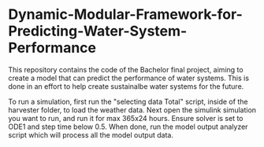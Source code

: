 # Dynamic-Modular-Framework-for-Predicting-Water-System-Performance

This repository contains the code of the Bachelor final project, aiming to create a model that can predict the performance of water systems.
This is done in an effort to help create sustainalbe water systems for the future.

To run a simulation, first run the "selecting data Total" script, inside of the harvester folder, to load the weather data.
Next open the simulink simulation you want to run, and run it for max 365x24 hours. Ensure solver is set to ODE1 and step time below 0.5.
When done, run the model output analyzer script which will process all the model output data.
